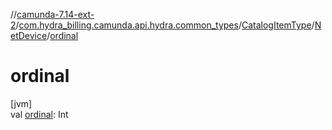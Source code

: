 //[camunda-7.14-ext-2](../../../../index.md)/[com.hydra_billing.camunda.api.hydra.common_types](../../index.md)/[CatalogItemType](../index.md)/[NetDevice](index.md)/[ordinal](ordinal.md)

# ordinal

[jvm]\
val [ordinal](ordinal.md): Int
